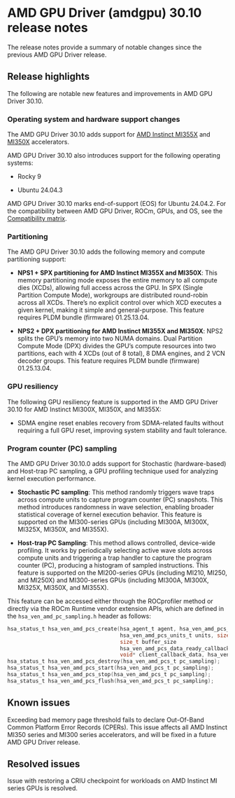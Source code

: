 # AMD GPU Driver (amdgpu) 30.10 release notes

The release notes provide a summary of notable changes since the previous AMD GPU Driver release.

## Release highlights

The following are notable new features and improvements in AMD GPU Driver 30.10.

### Operating system and hardware support changes

The AMD GPU Driver 30.10 adds support for [AMD Instinct
MI355X](https://www.amd.com/en/products/accelerators/instinct/mi350/mi355x.html) and
[MI350X](https://www.amd.com/en/products/accelerators/instinct/mi350/mi350x.html) accelerators.

AMD GPU Driver 30.10 also introduces support for the following operating systems:

* Rocky 9

* Ubuntu 24.04.3

AMD GPU Driver 30.10 marks end-of-support (EOS) for Ubuntu 24.04.2. For the compatibility between
AMD GPU Driver, ROCm, GPUs, and OS, see the [Compatibility matrix](../../compatibility/compatibility-matrix.rst).

### Partitioning

The AMD GPU Driver 30.10 adds the following memory and compute partitioning support:

* **NPS1 + SPX partitioning for AMD Instinct MI355X and MI350X**: This memory partitioning mode exposes the
  entire memory to all compute dies (XCDs), allowing full access across the GPU. In SPX (Single
  Partition Compute Mode), workgroups are distributed round-robin across all XCDs. There’s no explicit
  control over which XCD executes a given kernel, making it simple and general-purpose. This feature
  requires PLDM bundle (firmware) 01.25.13.04.

* **NPS2 + DPX partitioning for AMD Instinct MI355X and MI350X**: NPS2 splits the GPU’s memory into two NUMA
  domains. Dual Partition Compute Mode (DPX) divides the GPU’s compute resources into two partitions,
  each with 4 XCDs (out of 8 total), 8 DMA engines, and 2 VCN decoder groups. This feature requires
  PLDM bundle (firmware) 01.25.13.04.

### GPU resiliency

The following GPU resiliency feature is supported in the AMD GPU Driver 30.10 for AMD Instinct MI300X, MI350X, and MI355X:

* SDMA engine reset enables recovery from SDMA-related faults without requiring a full GPU reset,
  improving system stability and fault tolerance.

### Program counter (PC) sampling

The AMD GPU Driver 30.10.0 adds support for Stochastic (hardware-based) and Host-trap PC sampling, a
GPU profiling technique used for analyzing kernel execution performance.

* **Stochastic PC sampling**: This method randomly triggers wave traps across compute units to
  capture program counter (PC) snapshots. This method introduces randomness in wave selection,
  enabling broader statistical coverage of kernel execution behavior. This feature is supported on the
  MI300-series GPUs (including MI300A, MI300X, MI325X, MI350X, and MI355X).

* **Host-trap PC Sampling**: This method allows controlled, device-wide profiling. It works by
  periodically selecting active wave slots across compute units and triggering a trap handler to
  capture the program counter (PC), producing a histogram of sampled instructions. This feature is
  supported on the MI200-series GPUs (including MI210, MI250, and MI250X) and MI300-series GPUs
  (including MI300A, MI300X, MI325X, MI350X, and MI355X).

This feature can be accessed either through the ROCprofiler method or directly via the ROCm Runtime
vendor extension APIs, which are defined in the `hsa_ven_amd_pc_sampling.h` header as follows:

```c
hsa_status_t hsa_ven_amd_pcs_create(hsa_agent_t agent, hsa_ven_amd_pcs_method_kind_t method,
                                    hsa_ven_amd_pcs_units_t units, size_t interval, size_t latency,
                                    size_t buffer_size
                                    hsa_ven_amd_pcs_data_ready_callback_t data_ready_callback,
                                    void* client_callback_data, hsa_ven_amd_pcs_t* pc_sampling);
hsa_status_t hsa_ven_amd_pcs_destroy(hsa_ven_amd_pcs_t pc_sampling);
hsa_status_t hsa_ven_amd_pcs_start(hsa_ven_amd_pcs_t pc_sampling);
hsa_status_t hsa_ven_amd_pcs_stop(hsa_ven_amd_pcs_t pc_sampling);
hsa_status_t hsa_ven_amd_pcs_flush(hsa_ven_amd_pcs_t pc_sampling);
```

## Known issues

Exceeding bad memory page threshold fails to declare Out-Of-Band Common
Platform Error Records (CPERs). This issue affects all AMD Instinct MI350
series and MI300 series accelerators, and will be fixed in a future AMD GPU
Driver release.

## Resolved issues

Issue with restoring a CRIU checkpoint for workloads on AMD Instinct MI series GPUs is resolved.
